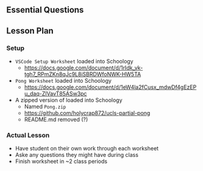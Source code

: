 ## Essential Questions

## Lesson Plan

### Setup

- `VSCode Setup Worksheet` loaded into Schoology
    - https://docs.google.com/document/d/1rIdk_vk-tgh7_RPmZKn8qJc9L8iSBRDWfoNWK-HW5TA
- `Pong Worksheet` loaded into Schoology
    - https://docs.google.com/document/d/1eW4la2fCusx_mdwDf4gEzEPu_daq-ZIVavT85ASw3pc
- A zipped version of loaded into Schoology
    - Named `Pong.zip`
    - https://github.com/holycrap872/ucls-partial-pong
    - README.md removed (?)

### Actual Lesson

- Have student on their own work through each worksheet
- Aske any questions they might have during class
- Finish worksheet in ~2 class periods
